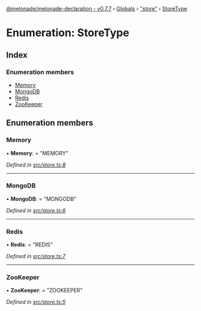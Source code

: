 [@melonade/melonade-declaration - v0.7.7](../README.md) › [Globals](../globals.md) › ["store"](../modules/_store_.md) › [StoreType](_store_.storetype.md)

# Enumeration: StoreType

## Index

### Enumeration members

* [Memory](_store_.storetype.md#memory)
* [MongoDB](_store_.storetype.md#mongodb)
* [Redis](_store_.storetype.md#redis)
* [ZooKeeper](_store_.storetype.md#zookeeper)

## Enumeration members

###  Memory

• **Memory**: = "MEMORY"

*Defined in [src/store.ts:8](https://github.com/devit-tel/melonade-declaration/blob/3e3ea40/src/store.ts#L8)*

___

###  MongoDB

• **MongoDB**: = "MONGODB"

*Defined in [src/store.ts:6](https://github.com/devit-tel/melonade-declaration/blob/3e3ea40/src/store.ts#L6)*

___

###  Redis

• **Redis**: = "REDIS"

*Defined in [src/store.ts:7](https://github.com/devit-tel/melonade-declaration/blob/3e3ea40/src/store.ts#L7)*

___

###  ZooKeeper

• **ZooKeeper**: = "ZOOKEEPER"

*Defined in [src/store.ts:5](https://github.com/devit-tel/melonade-declaration/blob/3e3ea40/src/store.ts#L5)*
